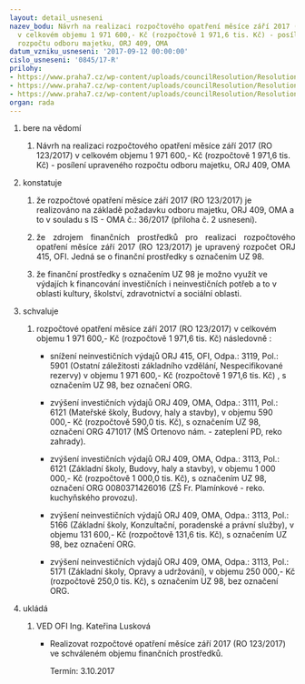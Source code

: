 ```yaml
---
layout: detail_usneseni
nazev_bodu: Návrh na realizaci rozpočtového opatření měsíce září 2017 (RO 123/2017)
  v celkovém objemu 1 971 600,- Kč (rozpočtově 1 971,6 tis. Kč) - posílení upraveného
  rozpočtu odboru majetku, ORJ 409, OMA
datum_vzniku_usneseni: '2017-09-12 00:00:00'
cislo_usneseni: '0845/17-R'
prilohy:
- https://www.praha7.cz/wp-content/uploads/councilResolution/Resolutions/29630/export/Duvodovazprava~246978.docx
- https://www.praha7.cz/wp-content/uploads/councilResolution/Resolutions/29630/export/IS_36_OMA_Navyseniakci_UR_09_2017~246977.docx
- https://www.praha7.cz/wp-content/uploads/councilResolution/Resolutions/29630/export/export~295257.pdf
organ: rada
---
```

<ol class="urzList_view" id="urzList">
<li id="" class="urzClass1"><span name="1">bere na vědomí</span> 
<ol class="urzOlClass">
<li id="" class="urzClass2" style="TEXT-ALIGN: left"><span><p>Návrh na realizaci rozpočtového opatření měsíce září 2017 (RO 123/2017) v celkovém objemu 1 971 600,- Kč (rozpočtově 1 971,6 tis. Kč) - posílení upraveného rozpočtu odboru majetku, ORJ 409, OMA</p></span></li></ol></li>
<li id="" class="urzClass1"><span name="6">konstatuje</span> 
<ol id="" class="urzOlClass">
<li id="" class="urzClass2" style="TEXT-ALIGN: left"><span><p>že rozpočtové opatření měsíce září 2017 (RO 123/2017)&nbsp;je realizováno na základě požadavku odboru majetku, ORJ 409, OMA a to v souladu s IS - OMA č.: 36/2017 (příloha č. 2 usnesení).</p></span></li>
<li id="" class="urzClass2" style="TEXT-ALIGN: justify"><span><p style="TEXT-ALIGN: justify" data-mce-style="text-align: justify;">že zdrojem finančních prostředků pro realizaci rozpočtového opatření měsíce září 2017 (RO 123/2017) je upravený rozpočet ORJ 415, OFI. Jedná se o finanční prostředky s označením UZ 98.<br></p></span></li><li style="text-align: left;" id="" class="urzClass2"><span><p>že finanční prostředky s označením UZ 98 je možno využít ve výdajích k financování investičních i neinvestičních potřeb a to v oblasti kultury, školství, zdravotnictví a sociální oblasti.</p></span></li>
</ol></li>
<li id="" class="urzClass1"><span name="24">schvaluje</span> 
<ol id="" class="urzOlClass">
<li id="" class="urzClass2" style="TEXT-ALIGN: left"><span><p>rozpočtové opatření&nbsp;měsíce září 2017 (RO 123/2017) v celkovém objemu&nbsp;1 971 600,- Kč (rozpočtově 1 971,6 tis. Kč) následovně :</p></span>
<ul id="" class="urzUlClass">
<li style="text-align: left;" id="" class="urzClass3"><span><p>snížení neinvestičních výdajů ORJ 415, OFI, Odpa.: 3119, Pol.: 5901 (Ostatní záležitosti základního vzdělání, Nespecifikované rezervy) v objemu 1 971 600,- Kč (rozpočtově 1 971,6 tis. Kč) , s označením UZ 98, bez označení ORG.</p></span></li>
<li id="" class="urzClass3" style="TEXT-ALIGN: left"><span><p>zvýšení investičních výdajů ORJ 409, OMA, Odpa.: 3111, Pol.: 6121 (Mateřské školy, Budovy, haly a stavby), v objemu 590 000,- Kč (rozpočtově 590,0 tis. Kč), s označením UZ 98, označení ORG 471017 (MŠ Ortenovo nám. - zateplení PD, reko zahrady).<br></p></span></li><li style="text-align: left;" id="" class="urzClass3"><span><p>zvýšení investičních výdajů ORJ 409, OMA, Odpa.: 3113, Pol.: 6121 (Základní školy, Budovy, haly a stavby), v objemu 1 000 000,- Kč (rozpočtově 1 000,0 tis. Kč), s označením UZ 98, označení ORG 0080371426016 (ZŠ Fr. Plamínkové - reko. kuchyňského provozu).</p></span></li><li style="text-align: left;" id="" class="urzClass3"><span><p>zvýšení neinvestičních výdajů ORJ 409, OMA, Odpa.: 3113, Pol.: 5166 (Základní školy, Konzultační, poradenské a právní služby), v objemu 131 600,- Kč (rozpočtově 131,6 tis. Kč), s označením UZ 98, bez označení ORG.<br></p></span></li><li style="text-align: left;" id="" class="urzClass3"><span><p>zvýšení neinvestičních výdajů ORJ 409, OMA, Odpa.: 3113, Pol.: 5171 (Základní školy, Opravy a udržování), v objemu 250 000,- Kč (rozpočtově 250,0 tis. Kč), s označením UZ 98, bez označení ORG.</p></span></li></ul></li>
</ol></li><li class="urzClass1" id="urzUkoly"><span name="1">ukládá</span><ol class="urzOlClass"><li class="urzClass2"><span><p>VED OFI Ing. Kateřina Lusková</p></span><ul class="urzUlClass"><li class="urzClass3"><span><p>Realizovat rozpočtové opatření měsíce září 2017 (RO 123/2017) ve schváleném objemu finančních prostředků.</p></span><span class="urzUkolTermin">  Termín:&nbsp;3.10.2017</span></li></ul></li></ol></li>
</ol>